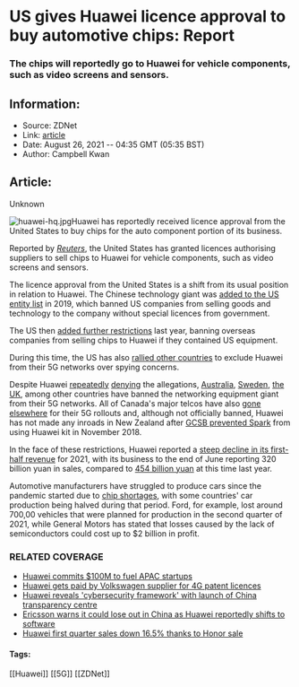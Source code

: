 # US gives Huawei licence approval to buy automotive chips: Report
### The chips will reportedly go to Huawei for vehicle components, such as video screens and sensors.

## Information:
+ Source: ZDNet
+ Link: [article](https://www.zdnet.com/article/us-gives-huawei-licence-approval-to-buy-automotive-chips-report/)
+ Date: August 26, 2021 -- 04:35 GMT (05:35 BST)
+ Author: Campbell Kwan


## Article:
Unknown

![huawei-hq.jpg](https://www.zdnet.com/a/hub/i/r/2021/06/09/a9b16407-57b7-40ed-8320-bc9e54f4a0bd/resize/1200xauto/2272485ea67fb18c99ad78a5f3e8554c/huawei-hq.jpg)Huawei has reportedly received licence approval from the United States to buy chips for the auto component portion of its business. 

Reported by *[Reuters](https://www.reuters.com/business/autos-transportation/exclusive-us-approves-licenses-huawei-buy-auto-chips-sources-2021-08-25/)*, the United States has granted licences authorising suppliers to sell chips to Huawei for vehicle components, such as video screens and sensors. 

The licence approval from the United States is a shift from its usual position in relation to Huawei. The Chinese technology giant was [added to the US entity list](https://www.federalregister.gov/documents/2019/08/21/2019-17921/addition-of-certain-entities-to-the-entity-list-and-revision-of-entries-on-the-entity-list) in 2019, which banned US companies from selling goods and technology to the company without special licences from government.

The US then [added further restrictions](https://www.zdnet.com/article/huawei-ban-expanded-to-include-foreign-made-chips-using-us-tech/) last year, banning overseas companies from selling chips to Huawei if they contained US equipment.

During this time, the US has also [rallied other countries](https://www.zdnet.com/article/us-tells-germany-to-ban-huawei-on-5g-or-it-will-share-less-intelligence-report/) to exclude Huawei from their 5G networks over spying concerns. 

Despite Huawei [repeatedly](https://www.zdnet.com/article/huawei-compares-us-trade-restrictions-against-it-to-the-berlin-wall/) [denying](https://www.zdnet.com/article/huawei-denies-existence-of-backdoors-in-vodafone-networking-equipment-brands-them-technical-flaws/) the allegations, [Australia](https://www.zdnet.com/article/huawei-australia-sees-5g-ban-start-to-bite-as-carrier-business-down-20-for-2019/), [Sweden](https://www.zdnet.com/article/sweden-bans-huawei-and-zte-equipment-from-5g-rollout/), [the UK](https://www.zdnet.com/article/huawei-5g-ban-uk-networks-must-strip-out-equipment-by-2027/), among other countries have banned the networking equipment giant from their 5G networks. All of Canada's major telcos have also [gone elsewhere](https://www.zdnet.com/article/canadian-major-telcos-effectively-lock-huawei-out-of-5g-build/) for their 5G rollouts and, although not officially banned, Huawei has not made any inroads in New Zealand after [GCSB prevented Spark](https://www.zdnet.com/article/new-zealand-bans-spark-from-using-huawei-for-5g/) from using Huawei kit in November 2018.  

In the face of these restrictions, Huawei reported a [steep decline in its first-half revenue](https://www.zdnet.com/article/huawei-sees-20-revenue-drop-in-first-half/) for 2021, with its business to the end of June reporting 320 billion yuan in sales, compared to [454 billion yuan](https://www.zdnet.com/article/huawei-consumer-business-steams-on-as-ban-from-uk-5g-looms/) at this time last year.






Automotive manufacturers have struggled to produce cars since the pandemic started due to [chip shortages](https://www.zdnet.com/article/the-global-chip-shortage-is-leaving-car-makers-stuck-in-the-slow-lane/), with some countries' car production being halved during that period. Ford, for example, lost around 700,00 vehicles that were planned for production in the second quarter of 2021, while General Motors has stated that losses caused by the lack of semiconductors could cost up to $2 billion in profit. 

### RELATED COVERAGE

* [Huawei commits $100M to fuel APAC startups](https://www.zdnet.com/article/huawei-commits-100m-to-fuel-apac-startups/)
* [Huawei gets paid by Volkswagen supplier for 4G patent licences](https://www.zdnet.com/article/huawei-gets-paid-by-volkswagen-supplier-for-4g-patent-licences/)
* [Huawei reveals 'cybersecurity framework' with launch of China transparency centre](https://www.zdnet.com/article/huawei-reveals-cybersecurity-framework-with-launch-of-china-transparency-centre/)
* [Ericsson warns it could lose out in China as Huawei reportedly shifts to software](https://www.zdnet.com/article/ericsson-warns-it-could-lose-out-in-china-as-huawei-reportedly-shifts-to-software/)
* [Huawei first quarter sales down 16.5% thanks to Honor sale](https://www.zdnet.com/article/huawei-first-quarter-sales-down-16-5-thanks-to-honor-sale/)





#### Tags:
[[Huawei]] [[5G]] [[ZDNet]]
